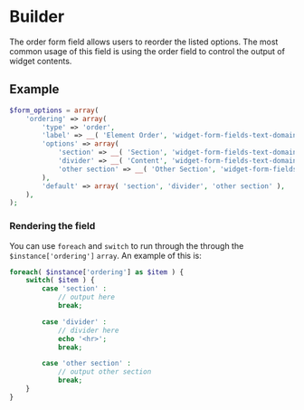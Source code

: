 # Builder
The order form field allows users to reorder the listed options. The most common usage of this field is using the order field to control the output of widget contents.

## Example
```php
$form_options = array(
	'ordering' => array(
		'type' => 'order',
		'label' => __( 'Element Order', 'widget-form-fields-text-domain' ),
		'options' => array(
			'section' => __( 'Section', 'widget-form-fields-text-domain' ),
			'divider' => __( 'Content', 'widget-form-fields-text-domain' ),
			'other section' => __( 'Other Section', 'widget-form-fields-text-domain' ),
		),
		'default' => array( 'section', 'divider', 'other section' ),
	),
);
```

### Rendering the field
You can use `foreach` and `switch` to run through the through the `$instance['ordering']` `array`. An example of this is:

```php
foreach( $instance['ordering'] as $item ) {
	switch( $item ) {
		case 'section' :
			// output here
			break;

		case 'divider' :
			// divider here
			echo '<hr>';
			break;

		case 'other section' :
			// output other section
			break;
	}
}
````
